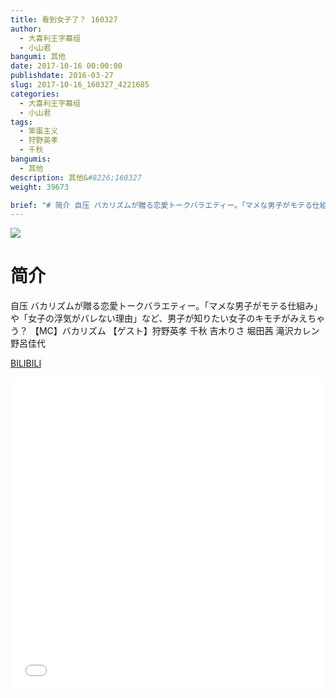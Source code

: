 ```yaml
---
title: 看到女子了？ 160327
author: 
  - 大喜利王字幕组
  - 小山君
bangumi: 其他
date: 2017-10-16 00:00:00
publishdate: 2016-03-27
slug: 2017-10-16_160327_4221685
categories: 
  - 大喜利王字幕组
  - 小山君
tags: 
  - 笨蛋主义
  - 狩野英孝
  - 千秋
bangumis: 
  - 其他
description: 其他&#8226;160327
weight: 39673

brief: "# 简介 自压 バカリズムが贈る恋愛トークバラエティー。「マメな男子がモテる仕組み」や「女子の浮気がバレない理由」など、男子が知りたい女子のキモチがみえちゃう？ 【MC】バカリズム 【ゲスト】狩野英孝 千秋 吉木りさ 堀田茜 滝沢カレン 野呂佳代"
---
```


![](https://i.imgur.com/60RTX0H.jpg)

# 简介  
自压 バカリズムが贈る恋愛トークバラエティー。「マメな男子がモテる仕組み」や「女子の浮気がバレない理由」など、男子が知りたい女子のキモチがみえちゃう？
【MC】バカリズム 
【ゲスト】狩野英孝 千秋 吉木りさ 堀田茜 滝沢カレン 野呂佳代


  [BILIBILI](https://www.bilibili.com/video/av4221685/)


<div class="vcontainer">  <iframe class='video' src="//www.bilibili.com/blackboard/player.html?aid=4221685" width="100%" height="500" frameborder="0" allowfullscreen="allowfullscreen"></iframe></div>

